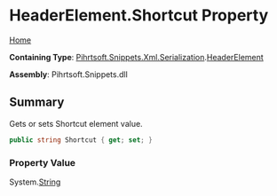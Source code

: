 <a name="_top"></a>

# HeaderElement\.Shortcut Property

[Home](../../../../../../README.md#_top)

**Containing Type**: [Pihrtsoft.Snippets.Xml.Serialization](../../README.md#_top)\.[HeaderElement](../README.md#_top)

**Assembly**: Pihrtsoft\.Snippets\.dll

## Summary

Gets or sets Shortcut element value\.

```csharp
public string Shortcut { get; set; }
```

### Property Value

System\.[String](https://docs.microsoft.com/en-us/dotnet/api/system.string)

